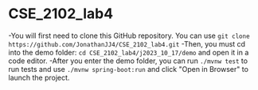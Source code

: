 # CSE_2102_lab4

-You will first need to clone this GitHub repository. You can use `git clone https://github.com/JonathanJJ4/CSE_2102_lab4.git`
-Then, you must cd into the demo folder: `cd CSE_2102_lab4/j2023_10_17/demo` and open it in a code editor.
-After you enter the demo folder, you can run `./mvnw test` to run tests and use `./mvnw spring-boot:run` and click "Open in Browser" to launch the project.
